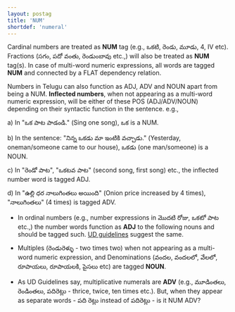 ```yaml
---
layout: postag
title: 'NUM'
shortdef: 'numeral'
---
```


Cardinal numbers are treated as **NUM** tag (e.g., ఒకటి, రెండు, మూడు, 4, IV  etc). Fractions (సగం, పదో వంతు, రెండుంబావు etc.,) will also be treated as **NUM** tag(s). In case of multi-word numeric expressions, all words are tagged **NUM** and connected by a FLAT dependency relation.

Numbers in Telugu can also function as ADJ, ADV and NOUN apart from being a NUM. **Inflected numbers**, when not appearing as a multi-word numeric expression, will be either of these POS (ADJ/ADV/NOUN) depending on their syntactic function in the sentence. e.g.,

a) In "ఒక పాట పాడండి." (Sing one song), ఒక is a NUM.

b) In the sentence: "నిన్న ఒకడు మా ఇంటికి వచ్చాడు." (Yesterday, oneman/someone came to our house), ఒకడు (one man/someone) is a NOUN.  

c) In "రెండో పాట", "ఒకటవ పాట" (second song, first song) etc., the inflected number word is tagged ADJ.

d) In "ఉల్లి ధర నాలుగింతలు అయింది" (Onion price increased by 4 times), "నాలుగింతలు" (4 times) is tagged ADV.

* In ordinal numbers (e.g., number expressions in మొదటి రోజు, ఒకటో పాట etc.,) the number words function as **ADJ** to the following nouns and should be tagged such. [UD guidelines](http://universaldependencies.org/u/pos/NUM.html) suggest the same.

* Multiples (రెండురెళ్ళు - two times two) when not appearing as a multi-word numeric expression, and Denominations (వందల, వందలలో, వేలలో, రూపాయలు, రూపాయలకి, పైసలు  etc) are tagged **NOUN**. 

* As UD Guidelines say, multiplicative numerals are **ADV** (e.g., మూడింతలు, రెండింతలు, పదిరెట్లు - thrice, twice, ten times etc.). But, when they appear as separate words - పది రెట్లు instead of పదిరెట్లు - is it NUM ADV?




